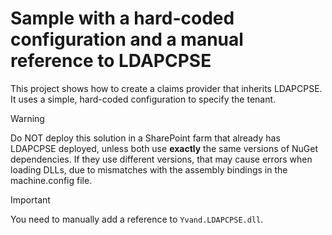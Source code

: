 # Sample with a hard-coded configuration and a manual reference to LDAPCPSE

This project shows how to create a claims provider that inherits LDAPCPSE. It uses a simple, hard-coded configuration to specify the tenant.

> [!WARNING]
> Do NOT deploy this solution in a SharePoint farm that already has LDAPCPSE deployed, unless both use **exactly** the same versions of NuGet dependencies. If they use different versions, that may cause errors when loading DLLs, due to mismatches with the assembly bindings in the machine.config file.

> [!IMPORTANT]  
> You need to manually add a reference to `Yvand.LDAPCPSE.dll`.
